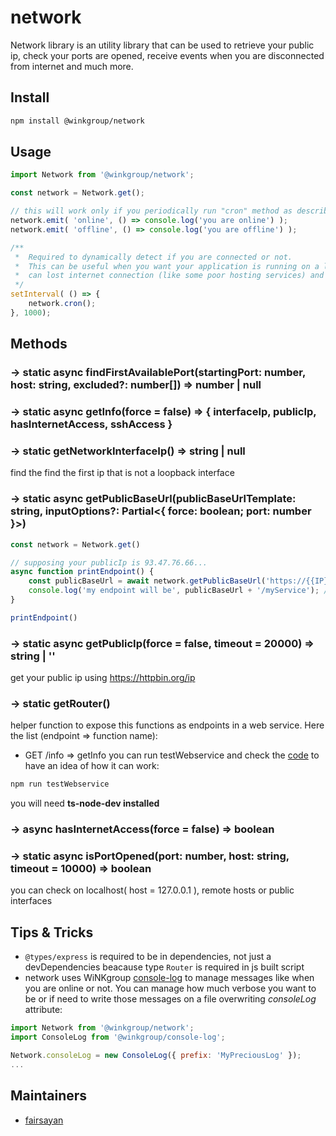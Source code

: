 # network
Network library is an utility library that can be used to retrieve your public ip, check your ports are opened, receive events when you are disconnected from internet and much more.

## Install
```bash
npm install @winkgroup/network
```

## Usage
```js
import Network from '@winkgroup/network';

const network = Network.get();

// this will work only if you periodically run "cron" method as described below
network.emit( 'online', () => console.log('you are online') );
network.emit( 'offline', () => console.log('you are offline') );

/**
 *  Required to dynamically detect if you are connected or not.
 *  This can be useful when you want your application is running on a laptop or any other device that
 *  can lost internet connection (like some poor hosting services) and react based on that
 */
setInterval( () => {
    network.cron();
}, 1000);

```

## Methods
### -> static async findFirstAvailablePort(startingPort: number, host: string, excluded?: number[]) => number | null
### -> static async getInfo(force = false) => { interfaceIp, publicIp, hasInternetAccess, sshAccess }
### -> static getNetworkInterfaceIp() => string | null
find the find the first ip that is not a loopback interface
### -> static async getPublicBaseUrl(publicBaseUrlTemplate: string, inputOptions?: Partial<{ force: boolean; port: number }>)
```js
const network = Network.get()

// supposing your publicIp is 93.47.76.66...
async function printEndpoint() {
    const publicBaseUrl = await network.getPublicBaseUrl('https://{{IP}}:{{PORT}}', { port: 8080 });
    console.log('my endpoint will be', publicBaseUrl + '/myService'); // https://93.47.76.66:8080/myService
}

printEndpoint()
```
### -> static async getPublicIp(force = false, timeout = 20000) => string | ''
get your public ip using https://httpbin.org/ip
### -> static getRouter()
helper function to expose this functions as endpoints in a web service. Here the list (endpoint => function name):
- GET /info => getInfo
you can run testWebservice and check the [code](https://raw.githubusercontent.com/WINKgroup/network/main/src/testWebservice.ts) to have an idea of how it can work:
```bash
npm run testWebservice
```
you will need **ts-node-dev installed**
### -> async hasInternetAccess(force = false) => boolean
### -> static async isPortOpened(port: number, host: string, timeout = 10000) => boolean
you can check on localhost( host = 127.0.0.1 ), remote hosts or public interfaces

## Tips & Tricks
- `@types/express` is required to be in dependencies, not just a devDependencies beacause type `Router` is required in js built script
- network uses WiNKgroup [console-log](https://github.com/WINKgroup/console-log) to manage messages like when you are online or not. You can manage how much verbose you want to be or if need to write those messages on a file overwriting *consoleLog* attribute:
```js
import Network from '@winkgroup/network';
import ConsoleLog from '@winkgroup/console-log';

Network.consoleLog = new ConsoleLog({ prefix: 'MyPreciousLog' });
...
```

## Maintainers
* [fairsayan](https://github.com/fairsayan)